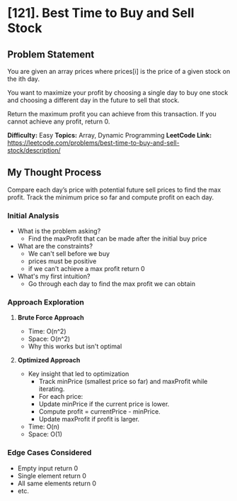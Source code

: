 # [121]. Best Time to Buy and Sell Stock

## Problem Statement

You are given an array prices where prices[i] is the price of a given stock on the ith day.

You want to maximize your profit by choosing a single day to buy one stock and choosing a different day in the future to sell that stock.

Return the maximum profit you can achieve from this transaction. If you cannot achieve any profit, return 0.

**Difficulty:** Easy
**Topics:** Array, Dynamic Programming
**LeetCode Link:** https://leetcode.com/problems/best-time-to-buy-and-sell-stock/description/

## My Thought Process

Compare each day’s price with potential future sell prices to find the max profit.
Track the minimum price so far and compute profit on each day.

### Initial Analysis

- What is the problem asking?
  - Find the maxProfit that can be made after the initial buy price
- What are the constraints?
  - We can't sell before we buy
  - prices must be positive
  - if we can't achieve a max profit return 0
- What's my first intuition?
  - Go through each day to find the max profit we can obtain

### Approach Exploration

1. **Brute Force Approach**

   - Time: O(n^2)
   - Space: O(n^2)
   - Why this works but isn't optimal

2. **Optimized Approach**
   - Key insight that led to optimization
     - Track minPrice (smallest price so far) and maxProfit while iterating.
     - For each price:
      - Update minPrice if the current price is lower.
      - Compute profit = currentPrice - minPrice.
      - Update maxProfit if profit is larger.
    - Time: O(n)
    - Space: O(1)

### Edge Cases Considered

- Empty input
    return 0
- Single element
    return 0
- All same elements
    return 0
- etc.
